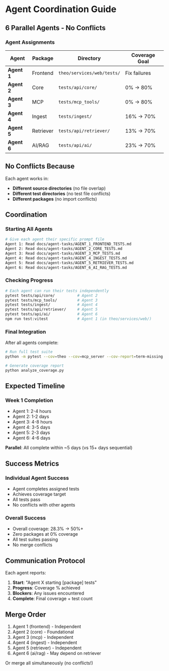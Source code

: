 # Agent Coordination Guide

## 6 Parallel Agents - No Conflicts

### Agent Assignments

| Agent | Package | Directory | Coverage Goal |
|-------|---------|-----------|---------------|
| **Agent 1** | Frontend | `theo/services/web/tests/` | Fix failures |
| **Agent 2** | Core | `tests/api/core/` | 0% → 80% |
| **Agent 3** | MCP | `tests/mcp_tools/` | 0% → 80% |
| **Agent 4** | Ingest | `tests/ingest/` | 16% → 70% |
| **Agent 5** | Retriever | `tests/api/retriever/` | 13% → 70% |
| **Agent 6** | AI/RAG | `tests/api/ai/` | 23% → 70% |

## No Conflicts Because

Each agent works in:
- **Different source directories** (no file overlap)
- **Different test directories** (no test file conflicts)
- **Different packages** (no import conflicts)

## Coordination

### Starting All Agents
```bash
# Give each agent their specific prompt file
Agent 1: Read docs/agent-tasks/AGENT_1_FRONTEND_TESTS.md
Agent 2: Read docs/agent-tasks/AGENT_2_CORE_TESTS.md
Agent 3: Read docs/agent-tasks/AGENT_3_MCP_TESTS.md
Agent 4: Read docs/agent-tasks/AGENT_4_INGEST_TESTS.md
Agent 5: Read docs/agent-tasks/AGENT_5_RETRIEVER_TESTS.md
Agent 6: Read docs/agent-tasks/AGENT_6_AI_RAG_TESTS.md
```

### Checking Progress
```bash
# Each agent can run their tests independently
pytest tests/api/core/          # Agent 2
pytest tests/mcp_tools/         # Agent 3
pytest tests/ingest/            # Agent 4
pytest tests/api/retriever/     # Agent 5
pytest tests/api/ai/            # Agent 6
npm run test:vitest             # Agent 1 (in theo/services/web/)
```

### Final Integration
After all agents complete:
```bash
# Run full test suite
python -m pytest --cov=theo --cov=mcp_server --cov-report=term-missing

# Generate coverage report
python analyze_coverage.py
```

## Expected Timeline

### Week 1 Completion
- Agent 1: 2-4 hours
- Agent 2: 1-2 days
- Agent 3: 4-8 hours
- Agent 4: 3-5 days
- Agent 5: 2-3 days
- Agent 6: 4-6 days

**Parallel**: All complete within ~5 days (vs 15+ days sequential)

## Success Metrics

### Individual Agent Success
- Agent completes assigned tests
- Achieves coverage target
- All tests pass
- No conflicts with other agents

### Overall Success
- Overall coverage: 28.3% → 50%+
- Zero packages at 0% coverage
- All test suites passing
- No merge conflicts

## Communication Protocol

Each agent reports:
1. **Start**: "Agent X starting [package] tests"
2. **Progress**: Coverage % achieved
3. **Blockers**: Any issues encountered
4. **Complete**: Final coverage + test count

## Merge Order
1. Agent 1 (frontend) - Independent
2. Agent 2 (core) - Foundational
3. Agent 3 (mcp) - Independent
4. Agent 4 (ingest) - Independent
5. Agent 5 (retriever) - Independent
6. Agent 6 (ai/rag) - May depend on retriever

Or merge all simultaneously (no conflicts!)
